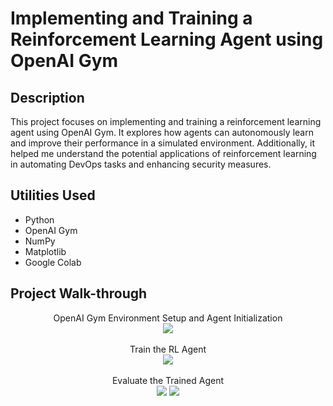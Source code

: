 <h1>Implementing and Training a Reinforcement Learning Agent using OpenAI Gym</h1>


<h2>Description</h2>
This project focuses on implementing and training a reinforcement learning agent using OpenAI Gym. It explores how agents can autonomously learn and improve their performance in a simulated environment. Additionally, it helped me understand the potential applications of reinforcement learning in automating DevOps tasks and enhancing security measures.
<br />


<h2>Utilities Used</h2>

- Python
- OpenAI Gym
- NumPy
- Matplotlib
- Google Colab

<h2>Project Walk-through</h2>

<p align="center">
OpenAI Gym Environment Setup and Agent Initialization <br />
<img src="https://i.imgur.com/HGWuGhK.jpeg"/>
<br />
<br />
Train the RL Agent <br/>
<img src="https://i.imgur.com/3OIEcXV.jpeg"/>
<br />
<br />
Evaluate the Trained Agent <br/>
<img src="https://i.imgur.com/z0ZKrFu.jpeg" />
<img src="https://i.imgur.com/GiPh84I.jpeg"/>
<br />
<br />


</p>

<!--
 ```diff
- text in red
+ text in green
! text in orange
# text in gray
@@ text in purple (and bold)@@
```
--!>
